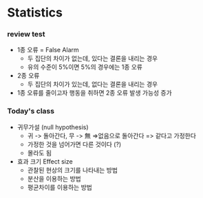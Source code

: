 # Statistics
### review test
- 1종 오류 = False Alarm 
    - 두 집단의 차이가 없는데, 있다는 결론을 내리는 경우
    - 유의 수준이 5%이면 5%의 경우에는 1종 오류 
- 2종 오류 
    - 두 집단의 차이가 있는데, 없다는 결론을 내리는 경우
- 1종 오류를 줄이고자 행동을 취하면 2종 오류 발생 가능성 증가 

### Today's class
- 귀무가설 (null hypothesis)
    - 귀 -> 돌아간다, 무 -> 無 =>없음으로 돌아간다 => 같다고 가정한다 
    - 가정한 것을 넘어가면 다른 것이다 (?) 
    - 몰라도 됨
- 효과 크기 Effect size
    - 관찰된 현상의 크기를 나타내는 방법 
    - 분산을 이용하는 방법 
    - 평균차이를 이용하는 방법
